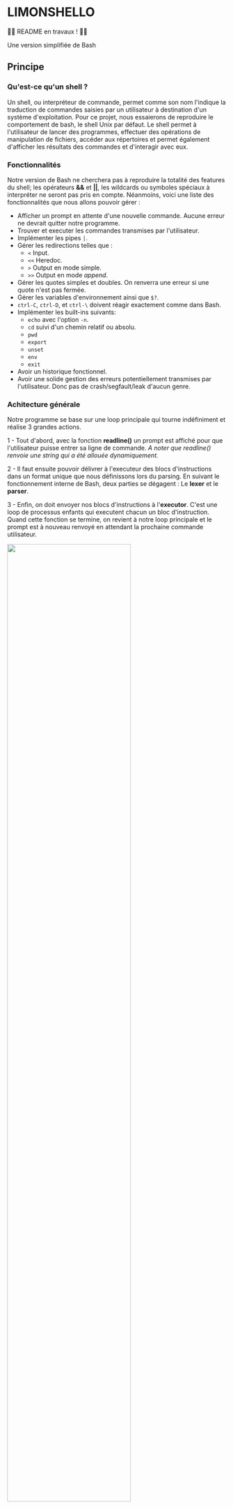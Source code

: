# LIMONSHELLO

:construction_worker_man: README en travaux ! :construction_worker_woman:

Une version simplifiée de Bash


## Principe
### Qu'est-ce qu'un shell ?

Un shell, ou interpréteur de commande, permet comme son nom l'indique la traduction de commandes saisies par un utilisateur à destination d'un système d'exploitation. Pour ce projet, nous essaierons de reproduire le comportement de bash, le shell Unix par défaut.
Le shell permet à l'utilisateur de lancer des programmes, effectuer des opérations de manipulation de fichiers, accéder aux répertoires et permet également d'afficher les résultats des commandes et d'interagir avec eux.

### Fonctionnalités

Notre version de Bash ne cherchera pas à reproduire la totalité des features du shell; les opérateurs **&&** et **||**, les wildcards ou symboles spéciaux à interpréter ne seront pas pris en compte.
Néanmoins, voici une liste des fonctionnalités que nous allons pouvoir gérer :

- Afficher un prompt en attente d'une nouvelle commande. Aucune erreur ne devrait quitter notre programme. 
- Trouver et executer les commandes transmises par l'utilisateur.
- Implémenter les pipes `|`.
- Gérer les redirections telles que :
  - `<` Input.
  - `<<` Heredoc.
  - `>` Output en mode simple.
  - `>>` Output en mode *append*.
- Gérer les quotes simples et doubles. On renverra une erreur si une quote n'est pas fermée.
- Gérer les variables d'environnement ainsi que `$?`.
- `ctrl-C`, `ctrl-D`, et `ctrl-\` doivent réagir exactement comme dans Bash.
- Implémenter les built-ins suivants:
  - `echo` avec l'option `-n`.
  - `cd` suivi d'un chemin relatif ou absolu.
  - `pwd`
  - `export`
  - `unset`
  - `env`
  - `exit`
- Avoir un historique fonctionnel.
- Avoir une solide gestion des erreurs potentiellement transmises par l'utilisateur. Donc pas de crash/segfault/leak d'aucun genre.

### Achitecture générale

Notre programme se base sur une loop principale qui tourne indéfiniment et réalise 3 grandes actions.

1 - Tout d'abord, avec la fonction **readline()** un prompt est affiché pour que l'utilisateur puisse entrer sa ligne de commande.
*A noter que readline() renvoie une string qui a été allouée dynamiquement.*

2 - Il faut ensuite pouvoir délivrer à l'executeur des blocs d'instructions dans un format unique que nous définissons lors du parsing.
En suivant le fonctionnement interne de Bash, deux parties se dégagent : Le **lexer** et le **parser**.

3 - Enfin, on doit envoyer nos blocs d'instructions à l'**executor**. C'est une loop de processus enfants qui executent chacun un bloc d'instruction.
Quand cette fonction se termine, on revient à notre loop principale et le prompt est à nouveau renvoyé en attendant la prochaine commande utilisateur.

<img src="docs/Main.png" width="75%">

> ***srcs/minishell.c***

## Parsing
### LEXER
Le rôle du lexer est tout simplement de séparer chaque "mot" les uns des autres. Un mot est défini comme une suite de caractères autres que séparateurs (espaces, tabulations...). Cependant, une string définie par des doubles ou simples guillements compte comme un seul mot, guillemets inclus. C'est donc à ce moment qu'on vérifiera que chaque quote est bien fermée.
Avant cela, fera un premier check de la place des pipes **"|"** et redirections **"<" ">" "<<" ">>"**, que plusieurs ne se suivent pas ou ne commencent/termine pas notre ligne de commande. Il faut penser à tous les cas de figure possibles.

On va donc récupérer chaque mots et les ajouter dans une liste chaînée.

<img src="docs/lexer_struct.png" width="60%">


Chaque élément de notre liste chaînée comporte donc un pointeur vers une string que nous avons alloué dynamiquement avec **malloc()**. La difficulté aura été ici de trouver la taille de chaque malloc, spécialement dans le cas de nos quotes.

### PARSER

Une fois notre liste chaînée délivrée par le lexer, il va falloir la convertir en une seconde liste chaînée propre au parser, où chaque élément contiendra une instruction à envoyer à l'executeur par après.
Pour faire simple, nous séparons notre liste lexer à chaque pipe **|** et classons chaque élément à l'interieur d'un groupe selon 3 catégories :
- La commande suivie de ses arguments. Sous forme de double pointeur char, la commande sera toujours  l'index 0.
- L'option builtin (à *NULL* par défaut) est un pointeur sur fonction. En plus de remplir le **char, si un de nos built-in est reconnu cette option permettra d'envoyer les arguments à l'une de nos fonctions.
- L'option redirection (à *NULL* par défaut). Cette string est composée du token de redirection, un espace et le nom de fichier spécifié.

<img src="docs/lexer_to_parser.png" width="100%">

> ***Illustration trouvée sur le github de [Maia de Graaf](https://github.com/maiadegraaf)***


<img src="docs/parser_struct.png" width="60%">

> ***On trouve aussi un pointeur sur la liste chaînée contenant les variables d'environnement***



Après avoir malloc chaque nouvel élément de notre liste, nous entrons dans une boucle de tri jusqu'à rencontrer un pipe **|** ou la fin de notre première liste.
Ainsi, tant qu'un token de redirection n'est pas rencontré, nous récuperons chaque mot et le stockons dans le **char. Nous ne regardons pas si les commandes ou arguments sont valides, ce sera à la partie d'execution de le faire.

<img src="docs/get_cmd_elem.png" width="70%">

> ***srcs/parser/parser.c***



Quand aux redirections, plusieurs problèmes se sont posés ici. En effet, et pour correspondre au comportement de bash, si l'utilisateur a entré plusieurs redirections en entrée comme en sortie, il faut:
- tester chaque input et renvoyer une erreur si un fichier n'existe pas ou si l'utilisateur n'a pas les droits
- tester chaque output, les créer si inexistants.

On aura donc une fonction qui testera d'ouvrir le file descriptor actuel si on cherche à lui attribuer une nouvelle string.
Ainsi, l'executor se retrouvera soit avec la dernière redirection du bloc, soit avec la dernière qui a posé une erreur. Ce sera à l'executor de réouvrir la redirection qu'on lui a envoyé, et de renvoyer une erreur s'il y en a une. En attendant, on aura testé chaque FD et crée les fichiers dans le cas des outputs:

<img src="docs/try_open_rd.png" width="60%">

> ***srcs/parser/redirections.c***


### EXPANDER
A la fin de notre Parsing, nous envoyons les éléments de notre liste vers notre Expander. Le rôle de l'expander est de remplacer chaque variable d'environnement par sa valeur.
Par exemple la commande suivante devrait afficher votre nom d'utilisateur.
```bash
$> echo $USER
```
Cependant nous avons fait le choix d'octroyer à cette fonction la mission de supprimer les quotes, puisque ces deux actions sont étroitement liées. En effet, selon si les quotes sont doubles ou simples, les variables d'environnement ne seront pas interprétées.
On oubliera pas non plus la capacité de récupérer le dernier code d'erreur renvoyé par notre boucle :
```bash
$> echo $?
```

Aussi, si le pointeur builtin est different de NULL, alors nous n'enverrons pas nos commandes à l'expander. En effet dans certains cas certaines fonctionnalités comme **export** auront besoin des quotes. L'appel à l'expander se fera donc dans les built-ins mêmes.





















## Executor

Pour une définition des processus Unix, des commandes **fork()**, **execve()** et **dup2()** ainsi que toute la documentation relative, voir mon projet [pipex](https://github.com/ArnoChansarel/pipex). Tout l'executor est majoritairement basé sur ce projet.

Première particularité cependant, on commence par regarder le nombre de commandes entrées par l'utilisateur (càd nobre de pipes). Car en effet dans Bash les commandes builtins ne sont pas executées dans un processus forké si la ligne de commande ne comporte pas de pipes. POur arriver au même résultat il faut donc faire un premier check dès qu'on entre dans notre executor.

On lance notre boucle qui va créer les processus child via la fonction **fork()**, puis laisser le processus parent les attendre via **father_waits()**. Le jeu va être de bien gérer les copies de file descriptor via **dup2()**, car beaucoup de paramètres rentrent en compte. Si pipe il y a, si redirections il y a, etc... 

<img src="docs/fork_n_wait.png" width="70%">

> ***srcs/executor/executor.c***

C'est donc dans notre fonction **child()** qu'on ouvrira la dernière redirection récupérée dans le parser et qu'on renverra une erreur si besoin. Ensuite chaque fonction notée **n_process()** a pour but les copies de file descriptor. Enfin, la fonction **execute_process()** se déroule comme suit : 
- Retrouver notre executable de commande via la variable d'environement "PATH"
- La vérifier avec la fonction **access()**
- Transformer notre liste chaînée de variable d'environement en un tableau de string pour l'envoyer à **execve()**
- Appeler **execve()** qui terminera le processus une fois la commande executée

<img src="docs/child.png" width="70%">

> ***srcs/executor/executor.c***

## Built-ins

|`cd`| Change de répertoire courant, et update les variable `PWD` et `OLDPWD`. Si aucun argument, change pour `HOME`|
|`echo`| Affiche une ligne de texte. Si un argument `-n` est spécifié, pas de retour à la ligne.|
|`env` | Affiche la liste de nos variables d'environnement. |
|`exit`| Ferme le programme. Accepte un argument numérique qui sera la valeur de retour. |
|`export`| Exporte une nouvelle variable d'environement. Si aucun argument, doit afficher la liste des variables exportées classées par ordre alphabetique.|
|`pwd`| Affiche le répertoire courant sous forme de chemin absolu. |
|`unset`| Supprime la variable d'environement spécifiée. |

## Problèmes rencontrés
:construction_worker_man: :construction_worker_woman:
Projet éternellement perfectible

## Documentation utilisée

### Github
- [Maia de Graaf](https://github.com/maiadegraaf/minishell)
- [Alejandro Pérez](https://github.com/madebypixel02/minishell)
- [Swoorup Joshi](https://github.com/Swoorup/mysh)

### Docs
- [A cooking recipe](https://www.cs.purdue.edu/homes/grr/SystemsProgrammingBook/Book/Chapter5-WritingYourOwnShell.pdf)
- [A nice tutorial by Stephen Brennan](https://brennan.io/2015/01/16/write-a-shell-in-c/)
- [Understanding the syntax](https://pubs.opengroup.org/onlinepubs/009695399/utilities/xcu_chap02.html)
- [About quoting](https://www.grymoire.com/Unix/Quote.html)

### Videos
- [fd, dup()/dup2() system call tutorial](https://www.youtube.com/watch?v=EqndHT606Tw)
- [Fork() system call tutorial](https://www.youtube.com/watch?v=xVSPv-9x3gk)
